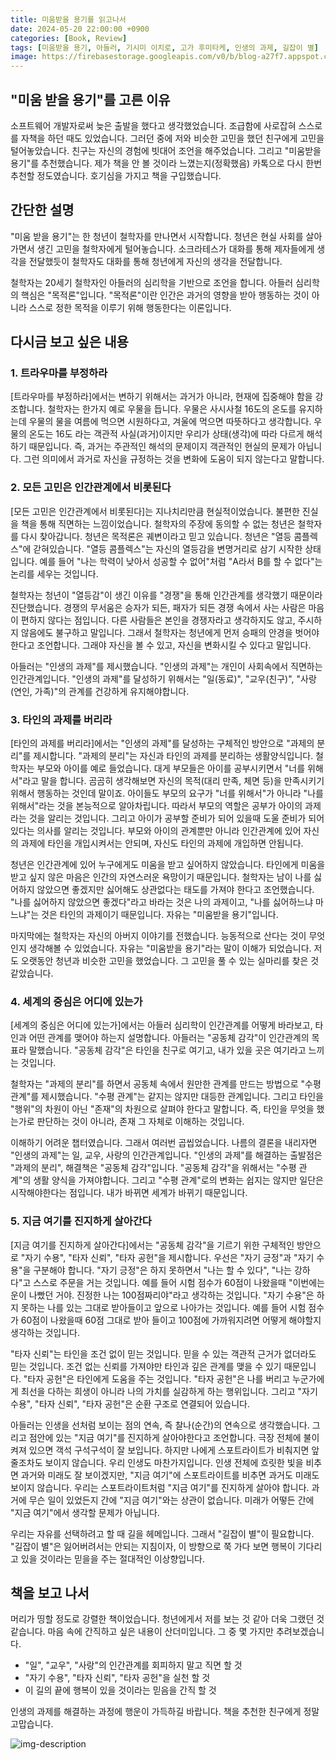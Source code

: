 ```yaml
---
title: 미움받을 용기를 읽고나서
date: 2024-05-20 22:00:00 +0900
categories: [Book, Review]
tags: [미움받을 용기, 아들러, 기시미 이치로, 고가 후미타케, 인생의 과제, 길잡이 별]
image: https://firebasestorage.googleapis.com/v0/b/blog-a27f7.appspot.com/o/images%2Fposts%2Fcourage-to-be-disliked%2Fcourage-to-be-disliked.png?alt=media&token=448afb5b-34ae-4ed4-892a-8973f8338bf8
---
```


## "미움 받을 용기"를 고른 이유
소프트웨어 개발자로써 늦은 출발을 했다고 생각했었습니다. 조급함에 사로잡혀 스스로를 자책을 하던 때도 있었습니다. 그러던 중에 저와 비슷한 고민을 했던 친구에게 고민을 털어놓았습니다. 친구는 자신의 경험에 빗대어 조언을 해주었습니다. 그리고 "미움받을 용기"를 추천했습니다. 제가 책을 안 볼 것이라 느꼈는지(정확했음) 카톡으로 다시 한번 추천할 정도였습니다. 호기심을 가지고 책을 구입했습니다.

## 간단한 설명
"미움 받을 용기"는 한 청년이 철학자를 만나면서 시작합니다. 청년은 현실 사회를 살아가면서 생긴 고민을 철학자에게 털어놓습니다. 소크라테스가 대화를 통해 제자들에게 생각을 전달했듯이 철학자도 대화를 통해 청년에게 자신의 생각을 전달합니다.

철학자는 20세기 철학자인 아들러의 심리학을 기반으로 조언을 합니다. 아들러 심리학의 핵심은 "목적론"입니다. "목적론"이란 인간은 과거의 영향을 받아 행동하는 것이 아니라 스스로 정한 목적을 이루기 위해 행동한다는 이론입니다.

## 다시금 보고 싶은 내용

### 1. 트라우마를 부정하라
[트라우마를 부정하라]에서는 변하기 위해서는 과거가 아니라, 현재에 집중해야 함을 강조합니다. 철학자는 한가지 예로 우물을 듭니다. 우물은 사시사철 16도의 온도를 유지하는데 우물의 물을 여름에 먹으면 시원하다고, 겨울에 먹으면 따뜻하다고 생각합니다. 우물의 온도는 16도 라는 객관적 사실(과거)이지만 우리가 상태(생각)에 따라 다르게 해석하기 때문입니다. 즉, 과거는 주관적인 해석의 문제이지 객관적인 현실의 문제가 아닙니다. 그런 의미에서 과거로 자신을 규정하는 것을 변화에 도움이 되지 않는다고 말합니다.

### 2. 모든 고민은 인간관계에서 비롯된다
[모든 고민은 인간관계에서 비롯된다]는 지나치리만큼 현실적이었습니다. 불편한 진실을 책을 통해 직면하는 느낌이었습니다. 철학자의 주장에 동의할 수 없는 청년은 철학자를 다시 찾아갑니다. 청년은 목적론은 궤변이라고 믿고 있습니다. 청년은 "열등 콤플렉스"에 갇혀있습니다. "열등 콤플렉스"는 자신의 열등감을 변명거리로 삼기 시작한 상태입니다. 예를 들어 "나는 학력이 낮아서 성공할 수 없어"처럼 "A라서 B를 할 수 없다"는 논리를 세우는 것입니다. 

철학자는 청년이 "열등감"이 생긴 이유를 "경쟁"을 통해 인간관계를 생각했기 때문이라 진단했습니다. 경쟁의 무서움은 승자가 되든, 패자가 되든 경쟁 속에서 사는 사람은 마음이 편하지 않다는 점입니다. 다른 사람들은 본인을 경쟁자라고 생각하지도 않고, 주시하지 않음에도 불구하고 말입니다. 그래서 철학자는 청년에게 먼저 승패의 안경을 벗어야 한다고 조언합니다. 그래야 자신을 볼 수 있고, 자신을 변화시킬 수 있다고 말입니다.

아들러는 "인생의 과제"를 제시했습니다. "인생의 과제"는 개인이 사회속에서 직면하는 인간관계입니다. "인생의 과제"를 달성하기 위해서는 "일(동료)", "교우(친구)", "사랑(연인, 가족)"의 관계를 건강하게 유지해야합니다.

### 3. 타인의 과제를 버리라
[타인의 과제를 버리라]에서는 "인생의 과제"를 달성하는 구체적인 방안으로 "과제의 분리"를 제시합니다. "과제의 분리"는 자신과 타인의 과제를 분리하는 생활양식입니다. 철학자는 부모와 아이를 예로 들었습니다. 대게 부모들은 아이를 공부시키면서 "너를 위해서"라고 말을 합니다. 곰곰히 생각해보면 자신의 목적(대리 만족, 체면 등)을 만족시키기 위해서 행동하는 것인데 말이죠. 아이들도 부모의 요구가 "너를 위해서"가 아니라 "나를 위해서"라는 것을 본능적으로 알아차립니다. 따라서 부모의 역할은 공부가 아이의 과제라는 것을 알리는 것입니다. 그리고 아이가 공부할 준비가 되어 있을때 도울 준비가 되어 있다는 의사를 알리는 것입니다. 부모와 아이의 관계뿐만 아니라 인간관계에 있어 자신의 과제에 타인을 개입시켜서는 안되며, 자신도 타인의 과제에 개입하면 안됩니다.

청년은 인간관계에 있어 누구에게도 미움을 받고 싶어하지 않았습니다. 타인에게 미움을 받고 싶지 않은 마음은 인간의 자연스러운 욕망이기 때문입니다. 철학자는 남이 나를 싫어하지 않았으면 좋겠지만 싫어해도 상관없다는 태도를 가져야 한다고 조언했습니다. "나를 싫어하지 않았으면 좋겠다"라고 바라는 것은 나의 과제이고, "나를 싫어하느냐 마느냐"는 것은 타인의 과제이기 때문입니다. 자유는 "미움받을 용기"입니다.

마지막에는 철학자는 자신의 아버지 이야기를 전했습니다. 능동적으로 산다는 것이 무엇인지 생각해볼 수 있었습니다. 자유는 "미움받을 용기"라는 말이 이해가 되었습니다. 저도 오랫동안 청년과 비슷한 고민을 했었습니다. 그 고민을 풀 수 있는 실마리를 찾은 것 같았습니다.

### 4. 세계의 중심은 어디에 있는가
[세계의 중심은 어디에 있는가]에서는 아들러 심리학이 인간관계를 어떻게 바라보고, 타인과 어떤 관계를 맺어야 하는지 설명합니다. 아들러는 "공동체 감각"이 인간관계의 목표라 말했습니다. "공동체 감각"은 타인을 친구로 여기고, 내가 있을 곳은 여기라고 느끼는 것입니다.

철학자는 "과제의 분리"를 하면서 공동체 속에서 원만한 관계를 만드는 방법으로 "수평 관계"를 제시했습니다. "수평 관계"는 같지는 않지만 대등한 관계입니다. 그리고 타인을 "행위"의 차원이 아닌 "존재"의 차원으로 살펴야 한다고 말합니다. 즉, 타인을 무엇을 했는가로 판단하는 것이 아니라, 존재 그 자체로 이해하는 것입니다.

이해하기 어려운 챕터였습니다. 그래서 여러번 곱씹었습니다. 나름의 결론을 내리자면 "인생의 과제"는 일, 교우, 사랑의 인간관계입니다. "인생의 과제"를 해결하는 출발점은 "과제의 분리", 해결책은 "공동체 감각"입니다. "공동체 감각"을 위해서는 "수평 관계"의 생활 양식을 가져야합니다. 그리고 "수평 관계"로의 변화는 쉽지는 않지만 일단은 시작해야한다는 점입니다. 내가 바뀌면 세계가 바뀌기 때문입니다.

### 5. 지금 여기를 진지하게 살아간다
[지금 여기를 진지하게 살아간다]에서는 "공동체 감각"을 기르기 위한 구체적인 방안으로 "자기 수용", "타자 신뢰", "타자 공헌"을 제시합니다. 우선은 "자기 긍정"과 "자기 수용"을 구분해야 합니다. "자기 긍정"은 하지 못하면서 "나는 할 수 있다", "나는 강하다"고 스스로 주문을 거는 것입니다. 예를 들어 시험 점수가 60점이 나왔을때 "이번에는 운이 나빴던 거야. 진정한 나는 100점짜리야"라고 생각하는 것입니다. "자기 수용"은 하지 못하는 나를 있는 그대로 받아들이고 앞으로 나아가는 것입니다. 예를 들어 시험 점수가 60점이 나왔을때 60점 그대로 받아 들이고 100점에 가까워지려면 어떻게 해야할지 생각하는 것입니다.

"타자 신뢰"는 타인을 조건 없이 믿는 것입니다. 믿을 수 있는 객관적 근거가 없더라도 믿는 것입니다. 조건 없는 신뢰를 가져야만 타인과 깊은 관계를 맺을 수 있기 때문입니다. "타자 공헌"은 타인에게 도움을 주는 것입니다. "타자 공헌"은 나를 버리고 누군가에게 최선을 다하는 희생이 아니라 나의 가치를 실감하게 하는 행위입니다. 그리고 "자기 수용", "타자 신뢰", "타자 공헌"은 순환 구조로 연결되어 있습니다. 

아들러는 인생을 선처럼 보이는 점의 연속, 즉 찰나(순간)의 연속으로 생각했습니다. 그리고 점안에 있는 "지금 여기"를 진지하게 살아야한다고 조언합니다. 극장 전체에 불이 켜져 있으면 객석 구석구석이 잘 보입니다. 하지만 나에게 스포트라이트가 비춰지면 앞 줄조차도 보이지 않습니다. 우리 인생도 마찬가지입니다. 인생 전체에 흐릿한 빛을 비추면 과거와 미래도 잘 보이겠지만, "지금 여기"에 스포트라이트를 비추면 과거도 미래도 보이지 않습니다. 우리는 스포트라이트처럼 "지금 여기"를 진지하게 살아야 합니다. 과거에 무슨 일이 있었든지 간에 "지금 여기"와는 상관이 없습니다. 미래가 어떻든 간에 "지금 여기"에서 생각할 문제가 아닙니다.

우리는 자유를 선택하려고 할 때 길을 헤메입니다. 그래서 "길잡이 별"이 필요합니다. "길잡이 별"은 잃어버려서는 안되는 지침이자, 이 방향으로 쭉 가다 보면 행복이 기다리고 있을 것이라는 믿을을 주는 절대적인 이상향입니다. 

## 책을 보고 나서
머리가 띵할 정도로 강렬한 책이었습니다. 청년에게서 저를 보는 것 같아 더욱 그랬던 것 같습니다. 마음 속에 간직하고 싶은 내용이 산더미입니다. 그 중 몇 가지만 추려보겠습니다.

- "일", "교우", "사랑"의 인간관계를 회피하지 말고 직면 할 것
- "자기 수용", "타자 신뢰", "타자 공헌"을 실천 할 것
- 이 길의 끝에 행복이 있을 것이라는 믿음을 간직 할 것

인생의 과제를 해결하는 과정에 행운이 가득하길 바랍니다. 책을 추천한 친구에게 정말 고맙습니다.

![img-description](https://firebasestorage.googleapis.com/v0/b/blog-a27f7.appspot.com/o/images%2Fposts%2Fcourage-to-be-disliked%2Fwalk.jpg?alt=media&token=40f79a9e-23be-4bbb-b361-316a905dfa83)